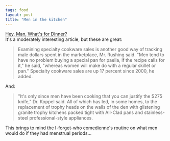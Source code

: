 ```yaml
---
tags: food
layout: post
title: "Men in the kitchen"
---
```




<a href="http://www.nytimes.com/2002/08/28/dining/28MALE.html">Hey, Man, What's for Dinner?</a><br>
It's a moderately interesting article, but these are great:

<p><blockquote> Examining specialty cookware sales is another good way of tracking male dollars spent in the marketplace, Mr. Rushing said. "Men tend to have no problem buying a special pan for paella, if the recipe calls for it," he said, "whereas women will make do with a regular skillet or pan." Specialty cookware sales are up 17 percent since 2000, he added.</blockquote>

<p>And:

<p><blockquote> "It's only since men have been cooking that you can justify the $275 knife," Dr. Koppel said. All of which has led, in some homes, to the replacement of trophy heads on the walls of the den with glistening granite trophy kitchens packed tight with All-Clad pans and stainless-steel professional-style appliances.</blockquote>

<p>This brings to mind the I-forget-who comedienne's routine on what men would do if they had menstrual periods...


